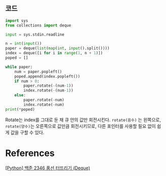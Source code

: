 ## 코드

```python
import sys
from collections import deque

input = sys.stdin.readline

n = int(input())
paper = deque(list(map(int, input().split())))
index = deque([i for i in range(1, n + 1)])
poped = []

while paper:
    num = paper.popleft()
    poped.append(index.popleft())
    if num > 0:
        paper.rotate(-(num-1))
        index.rotate(-(num-1))
    else:
        paper.rotate(-num)
        index.rotate(-num)
print(*poped)
```

Rotate는 index를 그대로 둔 채 큐 안의 값만 회전시킨다. `rotate(음수)` 는 왼쪽으로, `rotate(양수)`는 오른쪽으로 값만큼 회전시키므로, 다른 포인터를 사용할 필요 없이 쉽게 값을 구할 수 있다.

# References

[[Python] 백준 2346 풍선 터뜨리기 (Deque)](https://velog.io/@hygge/Python-백준-2346-풍선-터뜨리기-deque)
